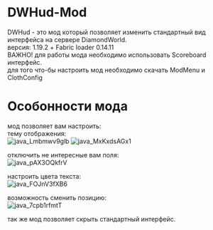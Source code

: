 # DWHud-Mod
DWHud - это мод который позволяет изменить стандартный вид интерфейса на сервере DiamondWorld. <br />
версия: 1.19.2 + Fabric loader 0.14.11 <br />
ВАЖНО! для работы мода необходимо использовать Scoreboard интерфейс. <br />
для того что-бы настроить мод необходимо скачать ModMenu и ClothConfig
# Особонности мода
мод позволяет вам настроить:  <br />
тему отображения: <br />
![java_Lmbmwv9glb](https://user-images.githubusercontent.com/70453716/206802544-4124fb9e-3acd-4e72-87ac-b2b748362f2c.png)
![java_MxKxdsAGx1](https://user-images.githubusercontent.com/70453716/206802609-df5c41e5-7353-408f-8563-e486397941b4.png)

отключить не интересные вам поля: <br />
![java_pAX3OQkfrV](https://user-images.githubusercontent.com/70453716/206802641-273c8612-5da2-4821-b03e-6e5a9ab6f146.png)

настроить цвета текста: <br />
![java_FOJnV3fXB6](https://user-images.githubusercontent.com/70453716/206802740-0b59131f-9c0e-4bf9-b0bf-80c2d1571e1c.png)

возможность сменить позицию: <br />
![java_7cpb1rfmtT](https://user-images.githubusercontent.com/70453716/206802796-d520653d-9c3a-424b-9976-ee8e6257ff37.png)

так же мод позволяет скрыть стандартный интерфейс. <br />
